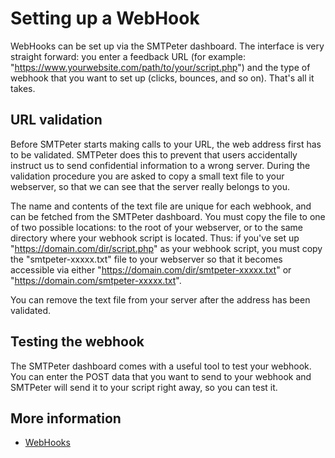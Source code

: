 # Setting up a WebHook

WebHooks can be set up via the SMTPeter dashboard. The interface
is very straight forward: you enter a feedback URL (for example:
"https://www.yourwebsite.com/path/to/your/script.php") and the type
of webhook that you want to set up (clicks, bounces, and so on). 
That's all it takes.

## URL validation

Before SMTPeter starts making calls to your URL, the web address first has
to be validated. SMTPeter does this to prevent that users accidentally instruct
us to send confidential information to a wrong server. During the validation
procedure you are asked to copy a small text file to your webserver, so
that we can see that the server really belongs to you.

The name and contents of the text file are unique for each webhook,
and can be fetched from the SMTPeter dashboard. You must copy the file to one of
two possible locations: to the root of your webserver, or to the same directory 
where your webhook script is located. Thus: if you've set up "https://domain.com/dir/script.php"
as your webhook script, you must copy the "smtpeter-xxxxx.txt" file
to your webserver so that it becomes accessible via either 
"https://domain.com/dir/smtpeter-xxxxx.txt" or "https://domain.com/smtpeter-xxxxx.txt".

You can remove the text file from your server after the address has been 
validated.


## Testing the webhook

The SMTPeter dashboard comes with a useful tool to test your webhook. 
You can enter the POST data that you want to send to your webhook and 
SMTPeter will send it to your script right away, so you can test it.

## More information

* [WebHooks](./webhooks)


